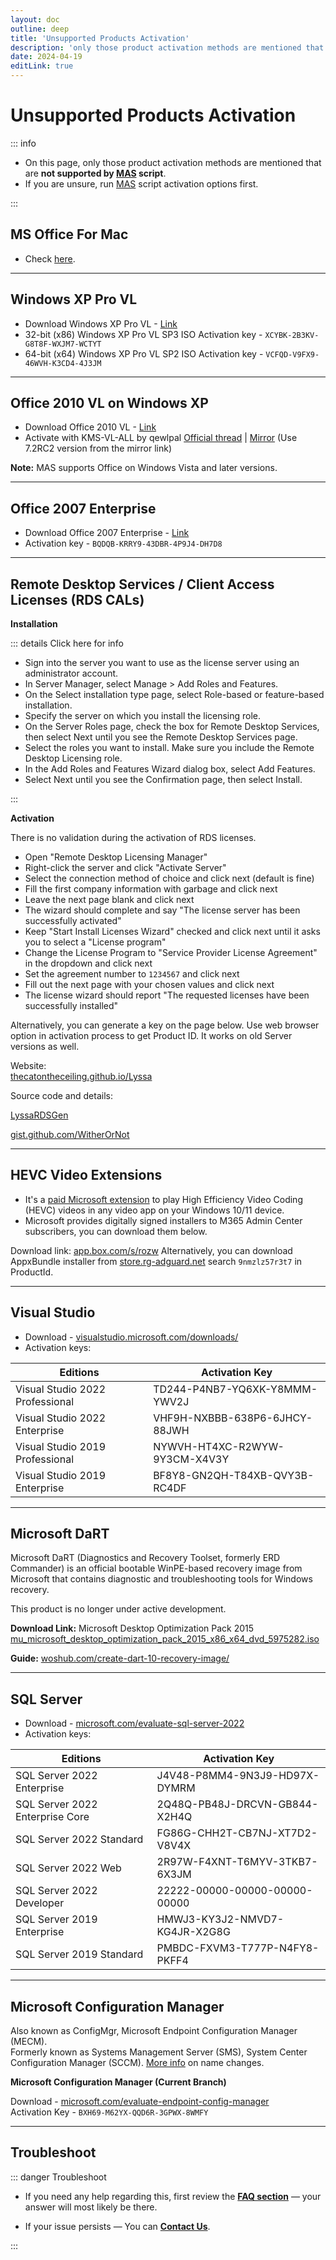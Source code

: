 ```yaml
---
layout: doc
outline: deep
title: 'Unsupported Products Activation'
description: 'only those product activation methods are mentioned that are -not supported- by MAS script'
date: 2024-04-19
editLink: true
---
```


# Unsupported Products Activation

::: info

- On this page, only those product activation methods are mentioned that are **not supported by [MAS](./index) script**.
- If you are unsure, run [MAS](./index) script activation options first.

:::

## MS Office For Mac

-   Check [here][1].

------------------------------------------------------------------------

## Windows XP Pro VL

-   Download Windows XP Pro VL - [Link](./windows_xp_links)
-	32-bit (x86) Windows XP Pro VL SP3 ISO Activation key - `XCYBK-2B3KV-G8T8F-WXJM7-WCTYT`
-	64-bit (x64) Windows XP Pro VL SP2 ISO Activation key - `VCFQD-V9FX9-46WVH-K3CD4-4J3JM`

----

## Office 2010 VL on Windows XP

-   Download Office 2010 VL - [Link][2]
-	Activate with KMS-VL-ALL by qewlpal [Official thread][3] | [Mirror][4] (Use 7.2RC2 version from the mirror link)

**Note:** MAS supports Office on Windows Vista and later versions.

----

## Office 2007 Enterprise

-   Download Office 2007 Enterprise - [Link][5]
-	Activation key - `BQDQB-KRRY9-43DBR-4P9J4-DH7D8`

----

## Remote Desktop Services / Client Access Licenses (RDS CALs)

**Installation**  

::: details Click here for info

-  Sign into the server you want to use as the license server using an administrator account.
-  In Server Manager, select Manage > Add Roles and Features.
-  On the Select installation type page, select Role-based or feature-based installation.
-  Specify the server on which you install the licensing role.
-  On the Server Roles page, check the box for Remote Desktop Services, then select Next until you see the Remote Desktop Services page.
-  Select the roles you want to install. Make sure you include the Remote Desktop Licensing role.
-  In the Add Roles and Features Wizard dialog box, select Add Features.
-  Select Next until you see the Confirmation page, then select Install.

::: 

**Activation**

There is no validation during the activation of RDS licenses.

-  Open "Remote Desktop Licensing Manager"
-  Right-click the server and click "Activate Server"
-  Select the connection method of choice and click next (default is fine)
-  Fill the first company information with garbage and click next
-  Leave the next page blank and click next
-  The wizard should complete and say "The license server has been successfully activated"
-  Keep "Start Install Licenses Wizard" checked and click next until it asks you to select a "License program"
-  Change the License Program to "Service Provider License Agreement" in the dropdown and click next
-  Set the agreement number to `1234567` and click next
-  Fill out the next page with your chosen values and click next
-  The license wizard should report "The requested licenses have been successfully installed"

Alternatively, you can generate a key on the page below. Use web browser option in activation process to get Product ID. It works on old Server versions as well.  

Website:  
[thecatontheceiling.github.io/Lyssa][6] 

Source code and details:  

[LyssaRDSGen][7]

[gist.github.com/WitherOrNot][8]

----

## HEVC Video Extensions

-	It's a [paid Microsoft extension][9] to play High Efficiency Video Coding (HEVC) videos in any video app on your Windows 10/11 device.
-	Microsoft provides digitally signed installers to M365 Admin Center subscribers, you can download them below.

Download link: [app.box.com/s/rozw][10] 
Alternatively, you can download AppxBundle installer from [store.rg-adguard.net][11] search `9nmzlz57r3t7` in ProductId.

-----

## Visual Studio

-	Download - [visualstudio.microsoft.com/downloads/][12]
-	Activation keys:

| Editions                        | Activation Key                |
|---------------------------------|-------------------------------|
| Visual Studio 2022 Professional | TD244-P4NB7-YQ6XK-Y8MMM-YWV2J |
| Visual Studio 2022 Enterprise   | VHF9H-NXBBB-638P6-6JHCY-88JWH |
| Visual Studio 2019 Professional | NYWVH-HT4XC-R2WYW-9Y3CM-X4V3Y |
| Visual Studio 2019 Enterprise   | BF8Y8-GN2QH-T84XB-QVY3B-RC4DF |

----

## Microsoft DaRT

Microsoft DaRT (Diagnostics and Recovery Toolset, formerly ERD Commander) is an official bootable WinPE-based recovery image from Microsoft that contains diagnostic and troubleshooting tools for Windows recovery.

This product is no longer under active development.

**Download Link:** Microsoft Desktop Optimization Pack 2015  
[mu_microsoft_desktop_optimization_pack_2015_x86_x64_dvd_5975282.iso][13]

**Guide:** [woshub.com/create-dart-10-recovery-image/][14]

-----

## SQL Server

-	Download - [microsoft.com/evaluate-sql-server-2022][15]
-	Activation keys:

| Editions                        | Activation Key                |
|---------------------------------|-------------------------------|
| SQL Server 2022 Enterprise      | J4V48-P8MM4-9N3J9-HD97X-DYMRM |
| SQL Server 2022 Enterprise Core | 2Q48Q-PB48J-DRCVN-GB844-X2H4Q |
| SQL Server 2022 Standard        | FG86G-CHH2T-CB7NJ-XT7D2-V8V4X |
| SQL Server 2022 Web             | 2R97W-F4XNT-T6MYV-3TKB7-6X3JM |
| SQL Server 2022 Developer       | 22222-00000-00000-00000-00000 |
| SQL Server 2019 Enterprise      | HMWJ3-KY3J2-NMVD7-KG4JR-X2G8G |
| SQL Server 2019 Standard        | PMBDC-FXVM3-T777P-N4FY8-PKFF4 |

---

## Microsoft Configuration Manager

Also known as ConfigMgr, Microsoft Endpoint Configuration Manager (MECM).  
Formerly known as Systems Management Server (SMS), System Center Configuration Manager (SCCM). [More info][16] on name changes.  

**Microsoft Configuration Manager (Current Branch)**

Download - [microsoft.com/evaluate-endpoint-config-manager][17]   
Activation Key - `BXH69-M62YX-QQD6R-3GPWX-8WMFY`

----

## Troubleshoot  

::: danger Troubleshoot

- If you need any help regarding this, first review the [**FAQ section**](./faq) — your answer will most likely be there.  

- If your issue persists — You can [**Contact Us**](./troubleshoot).

:::

[1]: https://massgrave.dev/office_for_mac
[2]: https://massgrave.dev/office_msi_links#office-2010
[3]: https://forums.mydigitallife.net/threads/kms-vl-all-online-offline-kms-activator-for-microsoft-products.63471/
[4]: https://app.box.com/s/q0nyib6bfylosvbbm5x8ztg87vy0kl8a
[5]: https://massgrave.dev/office_msi_links#office-2007
[6]: https://thecatontheceiling.github.io/LyssaRDSGen/
[7]: https://github.com/thecatontheceiling/LyssaRDSGen
[8]: https://gist.github.com/WitherOrNot/c34c4c7b893e89ab849ce04e007d89a9
[9]: https://apps.microsoft.com/detail/9nmzlz57r3t7
[10]: https://app.box.com/s/rozwl3zsx6o90xw2568by61fhp3z3icw 
[11]: https://store.rg-adguard.net/
[12]: https://visualstudio.microsoft.com/downloads/
[13]: https://drive.massgrave.dev/mu_microsoft_desktop_optimization_pack_2015_x86_x64_dvd_5975282.iso
[14]: https://woshub.com/create-dart-10-recovery-image/
[15]: https://www.microsoft.com/en-us/evalcenter/evaluate-sql-server-2022
[16]: https://craigtwall.com/how-sccm-became-memcm-or-just-configmgr/
[17]: https://www.microsoft.com/en-us/evalcenter/evaluate-microsoft-endpoint-configuration-manager  
